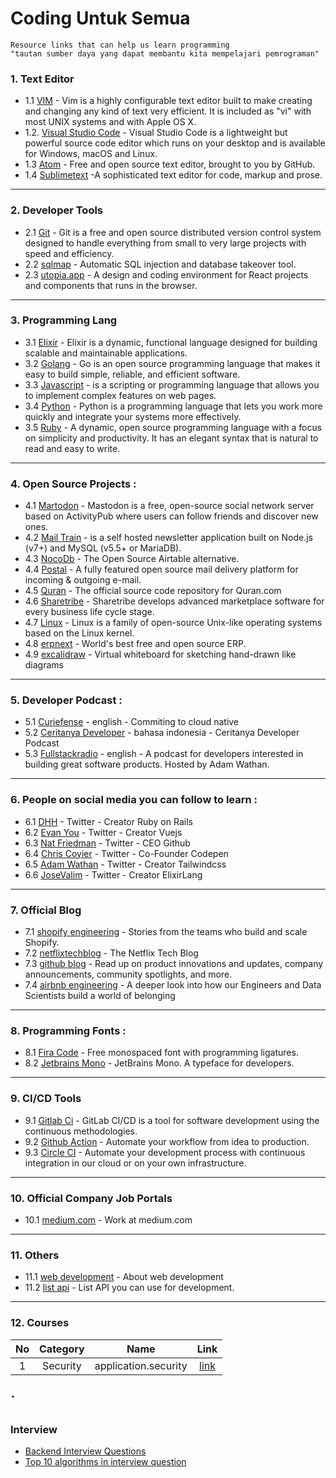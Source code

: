 # Coding Untuk Semua

```
Resource links that can help us learn programming
"tautan sumber daya yang dapat membantu kita mempelajari pemrograman"
```

### 1. Text Editor
- 1.1 [VIM](/text-editor/vim.md) - Vim is a highly configurable text editor built to make creating and changing any kind of text very efficient. It is included as "vi" with most UNIX systems and with Apple OS X.
- 1.2. [Visual Studio Code](/text-editor/visual-studio-code.md) - Visual Studio Code is a lightweight but powerful source code editor which runs on your desktop and is available for Windows, macOS and Linux.
- 1.3 [Atom](https://atom.io/) - Free and open source text editor, brought to you by GitHub.
- 1.4 [Sublimetext](https://www.sublimetext.com/) -A sophisticated text editor for code, markup and prose.

---

### 2. Developer Tools
- 2.1 [Git](/tools/git.md) - Git is a free and open source distributed version control system designed to handle everything from small to very large projects with speed and efficiency.
- 2.2 [sqlmap](https://github.com/sqlmapproject/sql-map) - Automatic SQL injection and database takeover tool.
- 2.3 [utopia.app](https://utopia.app/) - A design and coding environment for React projects and components that runs in the browser.

---

### 3. Programming Lang

- 3.1 [Elixir](/programming-lang/elixir.md) - Elixir is a dynamic, functional language designed for building scalable and maintainable applications.
- 3.2 [Golang](/programming-lang/golang.md) - Go is an open source programming language that makes it easy to build simple, reliable, and efficient software.
- 3.3 [Javascript](/programming-lang/javascript.md) - is a scripting or programming language that allows you to implement complex features on web pages.
- 3.4 [Python](/programming-lang/python.md) - Python is a programming language that lets you work more quickly and integrate your systems more effectively.
- 3.5 [Ruby](/programming-lang/ruby.md) - A dynamic, open source programming language with a focus on simplicity and productivity. It has an elegant syntax that is natural to read and easy to write.

---

### 4. Open Source Projects :

- 4.1 [Martodon](https://github.com/tootsuite/mastodon) - Mastodon is a free, open-source social network server based on ActivityPub where users can follow friends and discover new ones.
- 4.2 [Mail Train](https://github.com/Mailtrain-org/mailtrain) - is a self hosted newsletter application built on Node.js (v7+) and MySQL (v5.5+ or MariaDB).
- 4.3 [NocoDb](https://github.com/nocodb/nocodb) - The Open Source Airtable alternative.
- 4.4 [Postal](https://github.com/postalhq/postal) - A fully featured open source mail delivery platform for incoming & outgoing e-mail.
- 4.5 [Quran](https://github.com/quran/quran.com-frontend-v2) - The official source code repository for Quran.com 
- 4.6 [Sharetribe](https://github.com/sharetribe/sharetribe) - Sharetribe develops advanced marketplace software for every business life cycle stage.
- 4.7 [Linux](oss-projects/linux.md) - Linux is a family of open-source Unix-like operating systems based on the Linux kernel.
- 4.8 [erpnext](https://github.com/frappe/erpnext) - World's best free and open source ERP.
- 4.9 [excalidraw](https://github.com/excalidraw/excalidraw) - Virtual whiteboard for sketching hand-drawn like diagrams

---

### 5. Developer Podcast :

- 5.1 [Curiefense](https://podcast.curiefense.io/episodes) - english - Commiting to cloud native
- 5.2 [Ceritanya Developer](https://anchor.fm/ceritanya-developer) - bahasa indonesia - Ceritanya Developer Podcast
- 5.3 [Fullstackradio](https://fullstackradio.com/) - english - A podcast for developers interested in building great software products. Hosted by Adam Wathan.

---

### 6. People on social media you can follow to learn :

- 6.1 [DHH](https://twitter.com/dhh) - Twitter - Creator Ruby on Rails
- 6.2 [Evan You](https://twitter.com/youyuxi) - Twitter - Creator Vuejs
- 6.3 [Nat Friedman](https://twitter.com/natfriedman) - Twitter - CEO Github
- 6.4 [Chris Coyier](https://twitter.com/chriscoyier) - Twitter - Co-Founder Codepen
- 6.5 [Adam Wathan](https://twitter.com/adamwathan) - Twitter - Creator Tailwindcss
- 6.6 [JoseValim](https://twitter.com/josevalim) - Twitter - Creator ElixirLang

---

### 7. Official Blog

- 7.1 [shopify engineering](https://shopify.engineering/) - Stories from the teams who build and scale Shopify.
- 7.2 [netflixtechblog](https://netflixtechblog.com/) - The Netflix Tech Blog
- 7.3 [github blog](https://github.blog/) - Read up on product innovations and updates, company announcements, community spotlights, and more.
- 7.4 [airbnb engineering](https://medium.com/airbnb-engineering) - A deeper look into how our Engineers and Data Scientists build a world of belonging

---

### 8. Programming Fonts :

- 8.1 [Fira Code](https://github.com/tonsky/FiraCode) - Free monospaced font with programming ligatures.
- 8.2 [Jetbrains Mono](https://www.jetbrains.com/lp/mono/) - JetBrains Mono. A typeface for developers.

---

### 9. CI/CD Tools

- 9.1 [Gitlab Ci](https://docs.gitlab.com/ee/ci/) - GitLab CI/CD is a tool for software development using the continuous methodologies.
- 9.2 [Github Action](https://github.com/features/actions) - Automate your workflow from idea to production.
- 9.3 [Circle CI](https://circleci.com/) - Automate your development process with continuous integration in our cloud or on your own infrastructure.

---

### 10. Official Company Job Portals

- 10.1 [medium.com](https://medium.com/jobs-at-medium/work-at-medium-959d1a85284e) - Work at medium.com

---

### 11. Others

- 11.1 [web development](web_dev.md) - About web development
- 11.2 [list api](list-api.md) - List API you can use for development.

---

### 12. Courses

| No | Category | Name | Link |
|:-:|:-:|:-:|:-:|
| 1 | Security | application.security | [link](https://application.security) |

`
---

### Interview
*  [Backend Interview Questions](https://github.com/arialdomartini/Back-End-Developer-Interview-Questions)
*  [Top 10 algorithms in interview question](https://www.geeksforgeeks.org/top-10-algorithms-in-interview-questions/)

